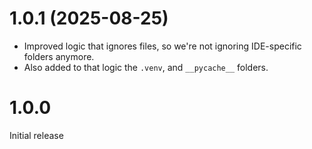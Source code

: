 # 1.0.1 (2025-08-25)
- Improved logic that ignores files, so we're not ignoring IDE-specific folders anymore.
- Also added to that logic the `.venv`, and `__pycache__` folders.

# 1.0.0
Initial release